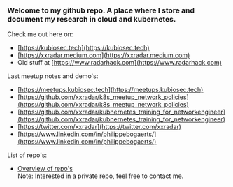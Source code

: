### Welcome to my github repo. A place where I store and document my research in cloud and kubernetes.

Check me out here on: <br>
- [https://kubiosec.tech](https://kubiosec.tech)
- [https://xxradar.medium.com](https://xxradar.medium.com)
- Old stuff at [https://www.radarhack.com](https://www.radarhack.com)

Last meetup notes and demo's:<br>
- [https://meetups.kubiosec.tech](https://meetups.kubiosec.tech)
- [https://github.com/xxradar/k8s_meetup_network_policies](https://github.com/xxradar/k8s_meetup_network_policies)
- [https://github.com/xxradar/kubnernetes_training_for_networkengineer](https://github.com/xxradar/kubnernetes_training_for_networkengineer)
- [https://twitter.com/xxradar](https://twitter.com/xxradar)
- [https://www.linkedin.com/in/philippebogaerts/](https://www.linkedin.com/in/philippebogaerts/)

List of repo's: <br>
- [Overview of repo's](./list.md)<br>
  Note: Interested in a private repo, feel free to contact me.
